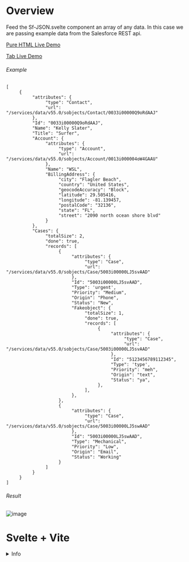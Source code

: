 # Overview

Feed the Sf-JSON.svelte component an array of any data. In this case we are passing example data from the Salesforce REST api.

[Pure HTML Live Demo](https://svelte.dev/repl/3951ed14c2d94880b9a0e9e56e9d1a22?version=3.53.1)

[Tab Live Demo](https://svelte.dev/repl/9ca7f1f5481343779e25491e77920b9c?version=3.53.1)

###### Example 
```
[
     {
          "attributes": {
               "type": "Contact",
               "url": "/services/data/v55.0/sobjects/Contact/0033i00000Q9oRdAAJ"
          },
          "Id": "0033i00000Q9oRdAAJ",
          "Name": "Kelly Slater",
          "Title": "Surfer",
          "Account": {
               "attributes": {
                    "type": "Account",
                    "url": "/services/data/v55.0/sobjects/Account/0013i000004oW4GAAU"
               },
               "Name": "WSL",
               "BillingAddress": {
                    "city": "Flagler Beach",
                    "country": "United States",
                    "geocodeAccuracy": "Block",
                    "latitude": 29.505416,
                    "longitude": -81.139457,
                    "postalCode": "32136",
                    "state": "FL",
                    "street": "2090 north ocean shore blvd"
               }
          },
          "Cases": {
               "totalSize": 2,
               "done": true,
               "records": [
                    {
                         "attributes": {
                              "type": "Case",
                              "url": "/services/data/v55.0/sobjects/Case/5003i00000LJ5svAAD"
                         },
                         "Id": "5003i00000LJ5svAAD",
                         "Type": 'urgent',
                         "Priority": "Medium",
                         "Origin": "Phone",
                         "Status": "New",
                         "Fakeobject": {
                              "totalSize": 1,
                              "done": true,
                              "records": [
                                   {
                                        "attributes": {
                                             "type": "Case",
                                             "url": "/services/data/v55.0/sobjects/Case/5003i00000LJ5svAAD"
                                        },
                                        "Id": "5123456789112345",
                                        "Type": 'type',
                                        "Priority": "meh",
                                        "Origin": "text",
                                        "Status": "ya",
                                   },
                              ],
                         },
                    },
                    {
                         "attributes": {
                              "type": "Case",
                              "url": "/services/data/v55.0/sobjects/Case/5003i00000LJ5swAAD"
                         },
                         "Id": "5003i00000LJ5swAAD",
                         "Type": "Mechanical",
                         "Priority": "Low",
                         "Origin": "Email",
                         "Status": "Working"
                    }
               ]
          }
     }
]
```
###### Result
![image](https://user-images.githubusercontent.com/36901822/204320160-00f06819-4ec9-4634-a929-34b1cf66d390.png)


# Svelte + Vite

<details>

  <summary>Info</summary>

This template should help get you started developing with Svelte in Vite.

## Recommended IDE Setup

[VS Code](https://code.visualstudio.com/) + [Svelte](https://marketplace.visualstudio.com/items?itemName=svelte.svelte-vscode).

## Need an official Svelte framework?

Check out [SvelteKit](https://github.com/sveltejs/kit#readme), which is also powered by Vite. Deploy anywhere with its serverless-first approach and adapt to various platforms, with out of the box support for TypeScript, SCSS, and Less, and easily-added support for mdsvex, GraphQL, PostCSS, Tailwind CSS, and more.

## Technical considerations

**Why use this over SvelteKit?**

- It brings its own routing solution which might not be preferable for some users.
- It is first and foremost a framework that just happens to use Vite under the hood, not a Vite app.

This template contains as little as possible to get started with Vite + Svelte, while taking into account the developer experience with regards to HMR and intellisense. It demonstrates capabilities on par with the other `create-vite` templates and is a good starting point for beginners dipping their toes into a Vite + Svelte project.

Should you later need the extended capabilities and extensibility provided by SvelteKit, the template has been structured similarly to SvelteKit so that it is easy to migrate.

**Why `global.d.ts` instead of `compilerOptions.types` inside `jsconfig.json` or `tsconfig.json`?**

Setting `compilerOptions.types` shuts out all other types not explicitly listed in the configuration. Using triple-slash references keeps the default TypeScript setting of accepting type information from the entire workspace, while also adding `svelte` and `vite/client` type information.

**Why include `.vscode/extensions.json`?**

Other templates indirectly recommend extensions via the README, but this file allows VS Code to prompt the user to install the recommended extension upon opening the project.

**Why enable `checkJs` in the JS template?**

It is likely that most cases of changing variable types in runtime are likely to be accidental, rather than deliberate. This provides advanced typechecking out of the box. Should you like to take advantage of the dynamically-typed nature of JavaScript, it is trivial to change the configuration.

**Why is HMR not preserving my local component state?**

HMR state preservation comes with a number of gotchas! It has been disabled by default in both `svelte-hmr` and `@sveltejs/vite-plugin-svelte` due to its often surprising behavior. You can read the details [here](https://github.com/rixo/svelte-hmr#svelte-hmr).

If you have state that's important to retain within a component, consider creating an external store which would not be replaced by HMR.

```js
// store.js
// An extremely simple external store
import { writable } from 'svelte/store'
export default writable(0)
```
</details>
